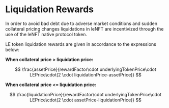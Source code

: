 # Liquidation Rewards

In order to avoid bad debt due to adverse market conditions and sudden collateral pricing changes liquidations in leNFT are incentivized through the use of the leNFT native protocol token.

LE token liquidation rewards are given in accordance to the expressions below:

**When collateral price > liquidation price:**

$$
\frac{assetPrice}{rewardFactor\cdot underlyingTokenPrice\cdot LEPrice\cdot(2 \cdot liquidationPrice-assetPrice)}
$$

**When collateral price <= liquidation price:**

$$
\frac{liquidationPrice}{rewardFactor\cdot underlyingTokenPrice\cdot LEPrice\cdot(2 \cdot assetPrice-liquidationPrice)}
$$

​
